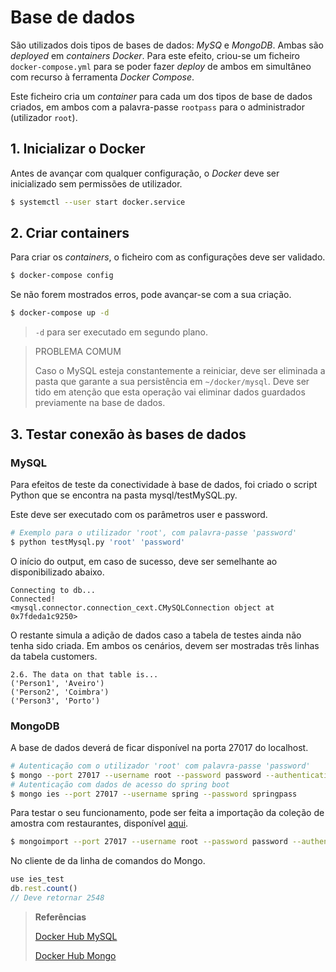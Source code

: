 # Base de dados

São utilizados dois tipos de bases de dados: _MySQ_ e _MongoDB_. Ambas são _deployed_ em _containers Docker_. Para este efeito, criou-se um ficheiro `docker-compose.yml` para se poder fazer *deploy* de ambos em simultâneo com recurso à ferramenta _Docker Compose_.

Este ficheiro cria um *container* para cada um dos tipos de base de dados criados, em ambos com a palavra-passe `rootpass` para o administrador (utilizador `root`).



## 1. Inicializar o Docker

Antes de avançar com qualquer configuração, o _Docker_ deve ser inicializado sem permissões de utilizador.

```bash
$ systemctl --user start docker.service
```



## 2. Criar containers

Para criar os *containers*, o ficheiro com as configurações deve ser validado.

```bash
$ docker-compose config
```

Se não forem mostrados erros, pode avançar-se com a sua criação.

```bash
$ docker-compose up -d
```

> `-d` para ser executado em segundo plano.

> PROBLEMA COMUM
>
> Caso o MySQL esteja constantemente a reiniciar, deve ser eliminada a pasta que garante a sua persistência em `~/docker/mysql`. Deve ser tido em atenção que esta operação vai eliminar dados guardados previamente na base de dados.



## 3. Testar conexão às bases de dados

### MySQL

Para efeitos de teste da conectividade à base de dados, foi criado o script Python que se encontra na pasta mysql/testMySQL.py.

Este deve ser executado com os parâmetros user e password.

```bash
# Exemplo para o utilizador 'root', com palavra-passe 'password'
$ python testMysql.py 'root' 'password'
```

O início do output, em caso de sucesso, deve ser semelhante ao disponibilizado abaixo.

```
Connecting to db...
Connected!
<mysql.connector.connection_cext.CMySQLConnection object at 0x7fdeda1c9250>
```

O restante simula a adição de dados caso a tabela de testes ainda não tenha sido criada. Em ambos os cenários, devem ser mostradas três linhas da tabela customers.

```
2.6. The data on that table is...
('Person1', 'Aveiro')
('Person2', 'Coimbra')
('Person3', 'Porto')
```



### MongoDB

A base de dados deverá de ficar disponível na porta 27017 do localhost.

```bash
# Autenticação com o utilizador 'root' com palavra-passe 'password'
$ mongo --port 27017 --username root --password password --authenticationDatabase admin
# Autenticação com dados de acesso do spring boot
$ mongo ies --port 27017 --username spring --password springpass
```

Para testar o seu funcionamento, pode ser feita a importação da coleção de amostra com restaurantes, disponível [aqui](https://github.com/ozlerhakan/mongodb-json-files/blob/master/datasets/restaurant.json).

```bash
$ mongoimport --port 27017 --username root --password password --authenticationDatabase admin --db ies_test --collection rest --drop --file ./mongodb/restaurant.json 
```

No cliente de da linha de comandos do Mongo.

```javascript
use ies_test
db.rest.count()
// Deve retornar 2548
```



> **Referências**
>
> [Docker Hub MySQL](https://hub.docker.com/_/mysql)
>
> [Docker Hub Mongo](https://hub.docker.com/_/mongo)
